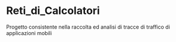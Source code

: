 # Reti_di_Calcolatori
Progetto consistente nella raccolta ed analisi di tracce di traffico di applicazioni mobili
